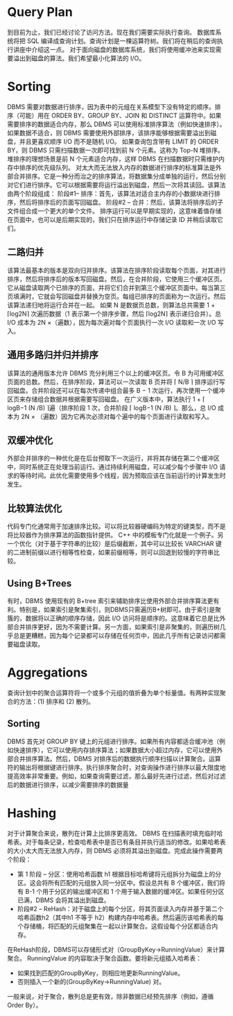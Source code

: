 # Query Plan
到目前为止，我们已经讨论了访问方法。现在我们需要实际执行查询。 数据库系统将把 SQL 编译成查询计划。查询计划是一棵运算符树。我们将在稍后的查询执行讲座中介绍这一点。 对于面向磁盘的数据库系统，我们将使用缓冲池来实现需要溢出到磁盘的算法。我们希望最小化算法的 I/O。
# Sorting
DBMS 需要对数据进行排序，因为表中的元组在关系模型下没有特定的顺序。排序（可能）用在 ORDER BY、GROUP BY、JOIN 和 DISTINCT 运算符中。如果需要排序的数据适合内存，那么 DBMS 可以使用标准排序算法（例如快速排序）。如果数据不适合，则 DBMS 需要使用外部排序，该排序能够根据需要溢出到磁盘，并且更喜欢顺序 I/O 而不是随机 I/O。
如果查询包含带有 LIMIT 的 ORDER BY，则 DBMS 只需扫描数据一次即可找到前 N 个元素。这称为 Top-N 堆排序。堆排序的理想场景是前 N 个元素适合内存，这样 DBMS 在扫描数据时只需维护内存中排序的优先级队列。
对太大而无法放入内存的数据进行排序的标准算法是外部合并排序。它是一种分而治之的排序算法，将数据集分成单独的运行，然后分别对它们进行排序。它可以根据需要将运行溢出到磁盘，然后一次将其读回。该算法由两个阶段组成： 
阶段#1– 排序：首先，该算法对适合主内存的小数据块进行排序，然后将排序后的页面写回磁盘。
阶段#2 – 合并：然后，该算法将排序后的子文件组合成一个更大的单个文件。
排序运行可以是早期实现的，这意味着值存储在页面中，也可以是后期实现的，我们只在排序运行中存储记录 ID 并稍后读取它们。

## 二路归并
该算法最基本的版本是双向归并排序。该算法在排序阶段读取每个页面，对其进行排序，然后将排序后的版本写回磁盘。然后，在合并阶段，它使用三个缓冲区页。它从磁盘读取两个已排序的页面，并将它们合并到第三个缓冲区页面中。每当第三页填满时，它就会写回磁盘并替换为空页。每组已排序的页面称为一次运行。然后该算法递归地将运行合并在一起。
如果 N 是数据页总数，则算法总共需要 1 + ⌈log2N⌉ 次遍历数据（1 表示第一个排序步骤，然后 ⌈log2N⌉ 表示递归合并）。总 I/O 成本为 2N ×（遍数），因为每次遍对每个页面执行一次 I/O 读取和一次 I/O 写入。

## 通用多路归并归并排序
该算法的通用版本允许 DBMS 充分利用三个以上的缓冲区页。令 B 为可用缓冲区页面的总数。然后，在排序阶段，算法可以一次读取 B 页并将 ⌈ N/B ⌉   排序运行写回磁盘。合并阶段还可以在每次传递中组合最多 B − 1 次运行，再次使用一个缓冲区页来存储组合数据并根据需要写回磁盘。
在广义版本中，算法执行 1 +  ⌈ logB−1 (N /B) ⌉遍（排序阶段 1 次，合并阶段  ⌈ logB−1 (N /B) ⌉。那么，总 I/O 成本为 2N × （遍数）因为它再次必须对每个遍中的每个页面进行读取和写入。

## 双缓冲优化
外部合并排序的一种优化是在后台预取下一次运行，并将其存储在第二个缓冲区中，同时系统正在处理当前运行。通过持续利用磁盘，可以减少每个步骤中 I/O 请求的等待时间。此优化需要使用多个线程，因为预取应该在当前运行的计算发生时发生。

## 比较算法优化
代码专门化通常用于加速排序比较。可以将比较器硬编码为特定的键类型，而不是将比较器作为排序算法的函数指针提供。 C++ 中的模板专门化就是一个例子。另一个优化（对于基于字符串的比较）是后缀截断，其中可以比较长 VARCHAR 键的二进制前缀以进行相等性检查，如果前缀相等，则可以回退到较慢的字符串比较。

## Using B+Trees
有时，DBMS 使用现有的 B+tree 索引来辅助排序比使用外部合并排序算法更有利。特别是，如果索引是聚集索引，则DBMS只需遍历B+树即可。由于索引是聚簇的，数据将以正确的顺序存储，因此 I/O 访问将是顺序的。这意味着它总是比外部合并排序更好，因为不需要计算。另一方面，如果索引是非聚集的，则遍历树几乎总是更糟糕，因为每个记录都可以存储在任何页中，因此几乎所有记录访问都需要磁盘读取。

# Aggregations
查询计划中的聚合运算符将一个或多个元组的值折叠为单个标量值。有两种实现聚合的方法：(1) 排序和 (2) 散列。
## Sorting
DBMS 首先对 GROUP BY 键上的元组进行排序。如果所有内容都适合缓冲池（例如快速排序），它可以使用内存排序算法；如果数据大小超过内存，它可以使用外部合并排序算法。然后，DBMS 对排序后的数据执行顺序扫描以计算聚合。运算符的输出将根据键进行排序。执行排序聚合时，对查询操作进行排序以最大限度地提高效率非常重要。例如，如果查询需要过滤，那么最好先进行过滤，然后对过滤后的数据进行排序，以减少需要排序的数据量
# Hashing
对于计算聚合来说，散列在计算上比排序更高效。 DBMS 在扫描表时填充临时哈希表。对于每条记录，检查哈希表中是否已有条目并执行适当的修改。如果哈希表的大小太大而无法放入内存，则 DBMS 必须将其溢出到磁盘。完成此操作需要两个阶段： 

- 第 1 阶段 – 分区：使用哈希函数 h1 根据目标哈希键将元组拆分为磁盘上的分区。这会将所有匹配的元组放入同一分区中。假设总共有 B 个缓冲区，我们将有 B-1 个用于分区的输出缓冲区和 1 个用于输入数据的缓冲区。如果任何分区已满，DBMS 会将其溢出到磁盘。
- 阶段#2 – ReHash：对于磁盘上的每个分区，将其页面读入内存并基于第二个哈希函数h2（其中h1 不等于 h2）构建内存中哈希表。然后遍历该哈希表的每个存储桶，将匹配的元组聚集在一起以计算聚合。这假设每个分区都适合内存。

在ReHash阶段，DBMS可以存储形式对（GroupByKey→RunningValue）来计算聚合。 RunningValue 的内容取决于聚合函数。要将新元组插入哈希表： 

- 如果找到匹配的GroupByKey，则相应地更新RunningValue。
- 否则插入一个新的(GroupByKey→RunningValue) 对。

一般来说，对于聚合，散列总是更有效，除非数据已经预先排序（例如，遵循 Order By）。
